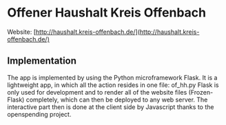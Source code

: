 Offener Haushalt Kreis Offenbach
========================

Website: [http://haushalt.kreis-offenbach.de/](http://haushalt.kreis-offenbach.de/)

## Implementation

The app is implemented by using the Python microframework Flask. It is a lightweight app,
in which all the action resides in one file: of_hh.py Flask is only used for development 
and to render all of the website files (Frozen-Flask) completely, which can then be deployed
to any web server. The interactive part then is done at the client side by Javascript thanks 
to the openspending project. 


